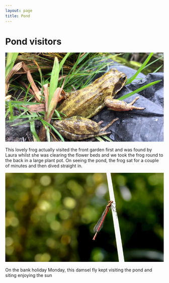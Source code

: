 ```yaml
---
layout: page
title: Pond
---
```


# Pond visitors

![Common frog](frog.jpg)

This lovely frog actually visited the front garden first and was found by Laura whilst she was clearing the flower beds and we took the frog round to the back in a large plant pot. On seeing the pond, the frog sat for a couple of minutes and then dived straight in.

![Red damselfly](damselfly.jpg)

On the bank holiday Monday, this damsel fly kept visiting the pond and siting enjoying the sun
